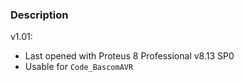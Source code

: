### Description

v1.01:
- Last opened with Proteus 8 Professional v8.13 SP0
- Usable for `Code_BascomAVR`
